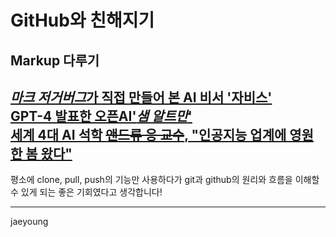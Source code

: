 # GitHub와 친해지기  
## Markup 다루기  

[*마크 저거버그*가 직접 만들어 본 AI 비서 '자비스'](https://about.fb.com/ko/news/2016/12/%EB%A7%88%ED%81%AC-%EC%A0%80%EC%BB%A4%EB%B2%84%EA%B7%B8-ai-%EB%B9%84%EC%84%9C-%EC%9E%90%EB%B9%84%EC%8A%A4%EC%97%90-%EB%8C%80%ED%95%B4-%EC%9D%B4%EC%95%BC%EA%B8%B0%ED%95%98%EB%8B%A4/)  
[GPT-4 발표한 오픈AI'_샘 알트만_'](https://www.aitimes.kr/news/articleView.html?idxno=27595)  
[세계 4대 AI 석학 ~~앤드류 응 교수~~, "인공지능 업계에 영원한 봄 왔다"](https://www.donga.com/news/It/article/all/20230725/120394744/1)  
---
평소에 clone, pull, push의 기능만 사용하다가 git과 github의 원리와 흐름을 이해할 수 있게 되는 좋은 기회였다고 생각합니다!


---
jaeyoung


